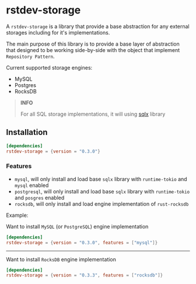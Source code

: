 # rstdev-storage

A `rstdev-storage` is a library that provide a base abstraction for any
external storages including for it's implementations. 

The main purpose of this library is to provide a base layer of abstraction
that designed to be working side-by-side with the object that implement `Repository Pattern`.

Current supported storage engines:

- MySQL
- Postgres
- RocksDB

> **INFO**
>
> For all SQL storage implementations, it will using [sqlx](https://crates.io/crates/sqlx) library

## Installation

```toml
[dependencies]
rstdev-storage = {version = "0.3.0"}
```

### Features

- `mysql`, will only install and load base `sqlx` library with `runtime-tokio` and `mysql` enabled
- `postgresql`, will only install and load base `sqlx` library with `runtime-tokio` and `posgres` enabled
- `rocksdb`, will only install and load engine implementation of `rust-rocksdb` 

Example:

Want to install `MySQL` (or `PostgreSQL`) engine implementation

```toml
[dependencies]
rstdev-storage = {version = "0.3.0", features = ["mysql"]}
```

---

Want to install `RocksDB` engine implementation

```toml
[dependencies]
rstdev-storage = {version = "0.3.3", features = ["rocksdb"]}
```